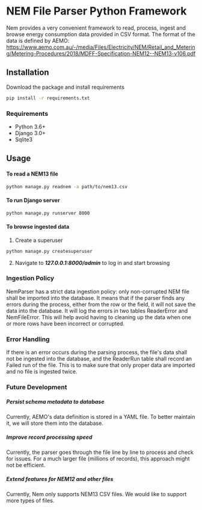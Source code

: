 # NEM File Parser Python Framework

Nem provides a very convenient framework to read, process, ingest and browse energy consumption data provided in CSV format. The format of the data is defined by AEMO:
https://www.aemo.com.au/-/media/Files/Electricity/NEM/Retail_and_Metering/Metering-Procedures/2018/MDFF-Specification-NEM12--NEM13-v106.pdf

## Installation

Download the package and install requirements

```sh
pip install -r requirements.txt
```

### Requirements

-   Python 3.6+
-   Django 3.0+
-   Sqlite3

## Usage

#### To read a NEM13 file 

```sh
python manage.py readnem -a path/to/nem13.csv
```

#### To run Django server

```sh
python manage.py runserver 8000
```

#### To browse ingested data 

1. Create a superuser
```sh
python manage.py createsuperuser
```
2. Navigate to ***127.0.0.1:8000/admin*** to log in and start browsing

### Ingestion Policy

NemParser has a strict data ingestion policy: only non-corrupted NEM file shall be imported into the database. It means that if the parser finds any errors during the process, either from the row or the field, it will not save the data into the database. It will log the errors in two tables ReaderError and NemFileError. This will help avoid having to cleaning up the data when one or more rows have been incorrect or corrupted. 

### Error Handling

If there is an error occurs during the parsing process, the file's data shall not be ingested into the database, and the ReaderRun table shall record an Failed run of the file. This is to make sure that only proper data are imported and no file is ingested twice.

### Future Development

##### Persist schema metadata to database
Currently, AEMO's data definition is stored in a YAML file. To better maintain it, we will store them into the database. 

##### Improve record processing speed
Currently, the parser goes through the file line by line to process and check for issues. For a much larger file (millions of records), this approach might not be efficient. 

##### Extend features for NEM12 and other files 
Currently, Nem only supports NEM13 CSV files. We would like to support more types of files. 